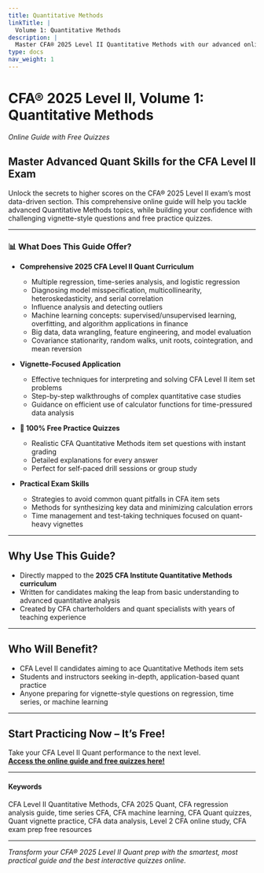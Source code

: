 ```yaml
---
title: Quantitative Methods
linkTitle: |
  Volume 1: Quantitative Methods
description: |
  Master CFA® 2025 Level II Quantitative Methods with our advanced online guide. Get comprehensive curriculum coverage, free quizzes, and expert strategies for item set questions on regression, time series, and machine learning.
type: docs
nav_weight: 1
---
```


# CFA® 2025 Level II, Volume 1: Quantitative Methods
_Online Guide with Free Quizzes_

## Master Advanced Quant Skills for the CFA Level II Exam

Unlock the secrets to higher scores on the CFA® 2025 Level II exam’s most data-driven section. This comprehensive online guide will help you tackle advanced Quantitative Methods topics, while building your confidence with challenging vignette-style questions and free practice quizzes.

---

### 📊 What Does This Guide Offer?

- **Comprehensive 2025 CFA Level II Quant Curriculum**
  - Multiple regression, time-series analysis, and logistic regression
  - Diagnosing model misspecification, multicollinearity, heteroskedasticity, and serial correlation
  - Influence analysis and detecting outliers
  - Machine learning concepts: supervised/unsupervised learning, overfitting, and algorithm applications in finance
  - Big data, data wrangling, feature engineering, and model evaluation
  - Covariance stationarity, random walks, unit roots, cointegration, and mean reversion

- **Vignette-Focused Application**
  - Effective techniques for interpreting and solving CFA Level II item set problems
  - Step-by-step walkthroughs of complex quantitative case studies
  - Guidance on efficient use of calculator functions for time-pressured data analysis

- **📝 100% Free Practice Quizzes**
  - Realistic CFA Quantitative Methods item set questions with instant grading
  - Detailed explanations for every answer
  - Perfect for self-paced drill sessions or group study

- **Practical Exam Skills**
  - Strategies to avoid common quant pitfalls in CFA item sets
  - Methods for synthesizing key data and minimizing calculation errors
  - Time management and test-taking techniques focused on quant-heavy vignettes

---

## Why Use This Guide?

- Directly mapped to the **2025 CFA Institute Quantitative Methods curriculum**
- Written for candidates making the leap from basic understanding to advanced quantitative analysis
- Created by CFA charterholders and quant specialists with years of teaching experience

---

## Who Will Benefit?

- CFA Level II candidates aiming to ace Quantitative Methods item sets
- Students and instructors seeking in-depth, application-based quant practice
- Anyone preparing for vignette-style questions on regression, time series, or machine learning

---

## Start Practicing Now – It’s Free!

Take your CFA Level II Quant performance to the next level.  
**[Access the online guide and free quizzes here!](#)**

---

#### Keywords

CFA Level II Quantitative Methods, CFA 2025 Quant, CFA regression analysis guide, time series CFA, CFA machine learning, CFA Quant quizzes, Quant vignette practice, CFA data analysis, Level 2 CFA online study, CFA exam prep free resources

---

_Transform your CFA® 2025 Level II Quant prep with the smartest, most practical guide and the best interactive quizzes online._ 
